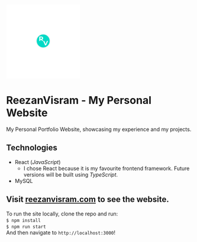 ![Personal Website Logo](https://github.com/ReezanVisram/ReezanVisram.com/blob/master/public/logo192.png)

# ReezanVisram - My Personal Website

My Personal Portfolio Website, showcasing my experience and my projects.

## Technologies

-   React (_JavaScript_)
    -   I chose React because it is my favourite frontend framework. Future versions will be built using _TypeScript_.
-   MySQL

## Visit [reezanvisram.com](https://reezanvisram.com) to see the website.

To run the site locally, clone the repo and run:  
`$ npm install`  
`$ npm run start`  
And then navigate to `http://localhost:3000`!
